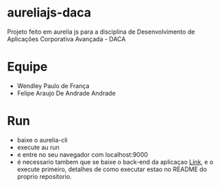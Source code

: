 # aureliajs-daca

Projeto feito em aurelia js para a disciplina de Desenvolvimento de Aplicações Corporativa Avançada - DACA
# Equipe
- Wendley Paulo de França
- Felipe Araujo De Andrade Andrade

# Run
- baixe o aurelia-cli
- execute au run
- e entre no seu navegador com  localhost:9000
- é necessario tambem que se baixe o back-end da aplicaçao [Link](https://github.com/wendleypf/projetoDACA), e o execute primeiro, detalhes de como executar estao no README do proprio repositorio.

